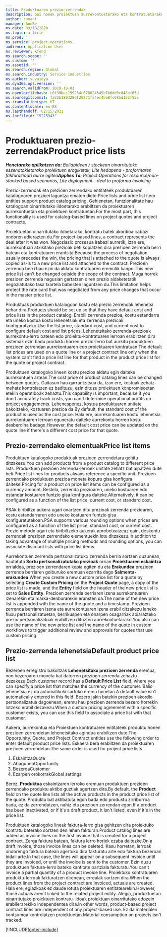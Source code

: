 ```yaml
---
title: Produktuaren prezio-zerrendak
description: Gai honek proiektuen aurrekontuetarako eta kontratuetarako erabilitako katalogoko prezioen zerrendei buruzko informazioa eskaintzen du.
author: rumant
manager: AnnBe
ms.date: 09/18/2020
ms.topic: article
ms.prod: ''
ms.service: project-operations
audience: Application User
ms.reviewer: kfend
ms.search.scope: ''
ms.custom: ''
ms.assetid: ''
ms.search.region: Global
ms.search.industry: Service industries
ms.author: suvaidya
ms.dyn365.ops.version: ''
ms.search.validFrom: 2020-10-01
ms.openlocfilehash: c0f30bec159254c078024549b7b0dd0c048ef65d
ms.sourcegitcommit: fa32b1893286f20271fa4ec4be8fc68bd135f53c
ms.translationtype: HT
ms.contentlocale: eu-ES
ms.lasthandoff: 02/15/2021
ms.locfileid: "5275343"
---
```

# <a name="product-price-lists"></a><span data-ttu-id="c7217-103">Produktuaren prezio-zerrendak</span><span class="sxs-lookup"><span data-stu-id="c7217-103">Product price lists</span></span>

<span data-ttu-id="c7217-104">_**Honetarako aplikatzen da:** Baliabideen / stockean oinarritutako eszenatokietarako proiektuen eragiketak, Lite hedapena - proformaren fakturazioari aurre egitea_</span><span class="sxs-lookup"><span data-stu-id="c7217-104">_**Applies To:** Project Operations for resource/non-stocked based scenarios, Lite deployment - deal to proforma invoicing_</span></span>

<span data-ttu-id="c7217-105">Prezio-zerrendak eta prezioen zerrendako entitateek produktuaren katalogoaren prezioei laguntza ematen diete.</span><span class="sxs-lookup"><span data-stu-id="c7217-105">Price lists and price list item entities support product catalog pricing.</span></span> <span data-ttu-id="c7217-106">Gehienetan, funtzionalitate hau katalogoan oinarritutako ildoetarako erabiltzen da proiektuaren aurrekontuetan eta proiektuen kontratuetan.</span><span class="sxs-lookup"><span data-stu-id="c7217-106">For the most part, this functionality is used for catalog-based lines on project quotes and project contracts.</span></span>

<span data-ttu-id="c7217-107">Proiektuetan oinarritutako ildoetarako, kontratu batek akordioa irabazi ondoren adierazten du.</span><span class="sxs-lookup"><span data-stu-id="c7217-107">For project-based lines, a contract represents the deal after it was won.</span></span> <span data-ttu-id="c7217-108">Negoziazio prozesua irabazi aurretik, izan ere, aurrekontuari atxikitako prezioak beti kopiatzen dira prezioen zerrenda berri batean eta kontratuaren erantsita.</span><span class="sxs-lookup"><span data-stu-id="c7217-108">Because the process of negotiation usually precedes the win, the pricing that is attached to the quote is always copied as-is to a new price list and attached to the contract.</span></span> <span data-ttu-id="c7217-109">Prezioen zerrenda berri hau ezin da aldatu kontratuaren eremutik kanpo.</span><span class="sxs-lookup"><span data-stu-id="c7217-109">This new price list can't be changed outside the scope of the contract.</span></span> <span data-ttu-id="c7217-110">Muga horrek prezioen zerrenda nagusian gertatzen diren prezio aldaketetatik negoziatutako tasa txartela babesten laguntzen du.</span><span class="sxs-lookup"><span data-stu-id="c7217-110">This limitation helps protect the rate card that was negotiated from any price changes that occur in the master price list.</span></span>

<span data-ttu-id="c7217-111">Produktuak produktuen katalogoan kostu eta prezio zerrendak lehenetsi behar dira.</span><span class="sxs-lookup"><span data-stu-id="c7217-111">Products should be set up so that they have default cost and price lists in the product catalog.</span></span> <span data-ttu-id="c7217-112">Erabili zerrenda prezioa, kostu estandarra eta uneko kostua kostu lehenetsiak eta zerrenda prezioak konfiguratzeko.</span><span class="sxs-lookup"><span data-stu-id="c7217-112">Use the list price, standard cost, and current cost to configure default cost and list prices.</span></span> <span data-ttu-id="c7217-113">Lehenetsitako zerrenda-prezioak aurrekontu-lerro batean edo proiektu-kontratuaren lerroan erabiltzen dira sistemak ezin badu produktu horren prezio-lerro bat aurkitu produktuen prezioen zerrendan aurrekontuaren edo proiektuaren kontratuan.</span><span class="sxs-lookup"><span data-stu-id="c7217-113">The default list prices are used on a quote line or a project contract line only when the system can't find a price list line for that product in the product price list for the quote or project contract.</span></span>

<span data-ttu-id="c7217-114">Produktuen katalogoko lineen kostu prezioa aldatu egin daiteke aurrekontuen artean.</span><span class="sxs-lookup"><span data-stu-id="c7217-114">The cost price of product catalog lines can be changed between quotes.</span></span> <span data-ttu-id="c7217-115">Gaitasun hau garrantzitsua da, izan ere, kostuak zehatz-mehatz kontrolatzen ez badituzu, ezin dituzu proiektuen konpromisoetan etekin operatiboak zehaztu.</span><span class="sxs-lookup"><span data-stu-id="c7217-115">This capability is important, because if you don't accurately track costs, you can't determine operational profits on project engagements.</span></span> <span data-ttu-id="c7217-116">Lehenespenez, kostua produktuaren unitate bakoitzeko, kostuaren prezioa da.</span><span class="sxs-lookup"><span data-stu-id="c7217-116">By default, the standard cost of the product is used as the cost price.</span></span> <span data-ttu-id="c7217-117">Hala ere, aurrekontuaren kostu lehenetsia aurrekontuaren lerroan eguneratu daiteke aurrekontu horren kostu desberdina badago.</span><span class="sxs-lookup"><span data-stu-id="c7217-117">However, the default cost price can be updated on the quote line if there's a different cost price for that quote.</span></span>

## <a name="price-list-items"></a><span data-ttu-id="c7217-118">Prezio-zerrendako elementuak</span><span class="sxs-lookup"><span data-stu-id="c7217-118">Price list items</span></span>

<span data-ttu-id="c7217-119">Produktuen katalogoko produktuak prezioen zerrendetara gehitu ditzakezu.</span><span class="sxs-lookup"><span data-stu-id="c7217-119">You can add products from a product catalog to different price lists.</span></span> <span data-ttu-id="c7217-120">Produktuen prezioen zerrenda-lerroek unitate zehatz bat aipatzen dute beti.</span><span class="sxs-lookup"><span data-stu-id="c7217-120">Price list lines for products always reference a specific unit.</span></span> <span data-ttu-id="c7217-121">Prezioen zerrendako produktuen prezioa moneta kopuru gisa konfigura daiteke.</span><span class="sxs-lookup"><span data-stu-id="c7217-121">Pricing for a product on price list items can be configured as a currency amount.</span></span> <span data-ttu-id="c7217-122">Bestela, zerrenda prezioaren, uneko kostuaren edo estandar kostuaren funtzio gisa konfigura daiteke.</span><span class="sxs-lookup"><span data-stu-id="c7217-122">Alternatively, it can be configured as a function of the list price, current cost, or standard cost.</span></span>

<span data-ttu-id="c7217-123">PSAk biribiltze aukera ugari onartzen ditu prezioak zerrenda prezioaren, kostu estandarraren edo uneko kostuaren funtzio gisa konfiguratutakoan.</span><span class="sxs-lookup"><span data-stu-id="c7217-123">PSA supports various rounding options when prices are configured as a function of the list price, standard cost, or current cost.</span></span> <span data-ttu-id="c7217-124">Prezio metodo ugari eta biribiltzeko aukerak aprobetxatzeaz gain, deskontu zerrendak prezioen zerrendako elementuekin lotu ditzakezu.</span><span class="sxs-lookup"><span data-stu-id="c7217-124">In addition to taking advantage of multiple pricing methods and rounding options, you can associate discount lists with price list items.</span></span> 

<span data-ttu-id="c7217-125">Aurrekontuen zerrenda pertsonalizatuko zerrenda berria sortzen duzunean, hautatuta **Sortu pertsonalizatutako prezioak** orrian **Proiektuaren eskaintza** orrialdea, prezioen zerrendaren kopia egiten du eta **Erakundea** prezioen zerrenda berriaren goiburuko eremuan ezarrita dago **Salmenta-erakundea**.</span><span class="sxs-lookup"><span data-stu-id="c7217-125">When you create a new custom price list for a quote by selecting **Create Custom Pricing** on the **Project Quote** page, a copy of the price list is made, and the **Entity** field on the header of the new price list is set to **Sales Entity**.</span></span> <span data-ttu-id="c7217-126">Prezioen zerrenda berriaren izena aurrekontuaren izenarekin eta marka-denborarekin eransten da.</span><span class="sxs-lookup"><span data-stu-id="c7217-126">The name of the new price list is appended with the name of the quote and a timestamp.</span></span> <span data-ttu-id="c7217-127">Prezioen zerrenda berriaren izena eta aurrekontuaren izena erabil ditzakezu laneko fluxu pertsonalizatuetan, berrikuspen eta onarpen osagarriak abiarazteko prezio pertsonalizatuak erabiltzen dituzten aurrekontuetarako.</span><span class="sxs-lookup"><span data-stu-id="c7217-127">You also can use the name of the new price list and the name of the quote in custom workflows to trigger additional review and approvals for quotes that use custom pricing.</span></span>

 
## <a name="default-product-price-list"></a><span data-ttu-id="c7217-128">Prezio-zerrenda lehenetsia</span><span class="sxs-lookup"><span data-stu-id="c7217-128">Default product price list</span></span>
<span data-ttu-id="c7217-129">Bezeroen erregistro bakoitzak **Lehenetsitako prezioen zerrenda** eremua, non bezeroaren moneta bat datorren prezioen zerrenda zehaztu dezakezu.</span><span class="sxs-lookup"><span data-stu-id="c7217-129">Each customer record has a **Default Price List** field, where you can specify a price list that matches the currency of the customer.</span></span> <span data-ttu-id="c7217-130">Balio lehenetsia ez da automatikoki sartuko eremu honetan.</span><span class="sxs-lookup"><span data-stu-id="c7217-130">A default value isn't automatically entered in this field.</span></span> <span data-ttu-id="c7217-131">Bezero jakin batekin prezioen akordio pertsonalizatua dagoenean, eremu hau prezioen zerrenda bezero horrekin lotzeko erabil dezakezu.</span><span class="sxs-lookup"><span data-stu-id="c7217-131">When a custom pricing agreement with a specific customer exists, you can use this field to associate a price list with that customer.</span></span>

<span data-ttu-id="c7217-132">Aukera, aurrekontua eta Proiektuen kontratuaren entitateek produktu honen prezioen zerrendetan lehenetsitako agindua erabiltzen dute.</span><span class="sxs-lookup"><span data-stu-id="c7217-132">The Opportunity, Quote, and Project Contract entities use the following order to enter default product price lists.</span></span> <span data-ttu-id="c7217-133">Eskaera bera erabiltzen da proiektuaren prezioen zerrendetan.</span><span class="sxs-lookup"><span data-stu-id="c7217-133">The same order is used for project price lists.</span></span>

1.  <span data-ttu-id="c7217-134">Eskaintza</span><span class="sxs-lookup"><span data-stu-id="c7217-134">Quote</span></span>
2.  <span data-ttu-id="c7217-135">Abagunea</span><span class="sxs-lookup"><span data-stu-id="c7217-135">Opportunity</span></span>
3.  <span data-ttu-id="c7217-136">Bezeroa</span><span class="sxs-lookup"><span data-stu-id="c7217-136">Customer</span></span>
4.  <span data-ttu-id="c7217-137">Ezarpen orokorrak</span><span class="sxs-lookup"><span data-stu-id="c7217-137">Global settings</span></span> 

<span data-ttu-id="c7217-138">Berez, **Produktua** eskaintzaren lerroko eremuan produktuen prezioen zerrendako produktu aktibo guztiak agertzen dira.</span><span class="sxs-lookup"><span data-stu-id="c7217-138">By default, the **Product** field on the quote line lists all the active products in the product price list of the quote.</span></span> <span data-ttu-id="c7217-139">Produktu bat aktibatuta egon bada edo produktu zirriborroa bada, ez da zerrendatzen, nahiz eta prezioen zerrendan egon.</span><span class="sxs-lookup"><span data-stu-id="c7217-139">If a product has been inactivated, or if it's a draft product, it isn't listed, even if it's in the price list.</span></span> 

<span data-ttu-id="c7217-140">Produktuen katalogoko lineak faktura-lerro gisa gehitzen dira proiektuko kontratu baterako sortzen den lehen fakturan.</span><span class="sxs-lookup"><span data-stu-id="c7217-140">Product catalog lines are added as invoice lines on the first invoice that is created for a project contract.</span></span> <span data-ttu-id="c7217-141">Zerga faktura batean, faktura lerro horiek ezaba daitezke.</span><span class="sxs-lookup"><span data-stu-id="c7217-141">On a draft invoice, those invoice lines can be deleted.</span></span> <span data-ttu-id="c7217-142">Kasu horretan, lerroak ondorengo faktura batean agertuko dira fakturatu arte edo faktura bezeroari bidali arte.</span><span class="sxs-lookup"><span data-stu-id="c7217-142">In that case, the lines will appear on a subsequent invoice until they are invoiced, or until the invoice is sent to the customer.</span></span> <span data-ttu-id="c7217-143">Ezin duzu produktuen faktura-lerro bateko kantitate partziala fakturatu.</span><span class="sxs-lookup"><span data-stu-id="c7217-143">You can't invoice a partial quantity of a product invoice line.</span></span> <span data-ttu-id="c7217-144">Proiektuko kontratuaren produktu-lerroak fakturatzen direnean, errealak sortzen dira.</span><span class="sxs-lookup"><span data-stu-id="c7217-144">When the product lines from the project contract are invoiced, actuals are created.</span></span> <span data-ttu-id="c7217-145">Hala ere, egiazkoak ez daude lotuta proiektuaren entitatearekin.</span><span class="sxs-lookup"><span data-stu-id="c7217-145">However, those actuals aren't linked to the related project entity.</span></span> <span data-ttu-id="c7217-146">Alegia, produktuetan oinarritutako proiektuen kontratu-ildoak proiektuan oinarritutako edozein erabilerarekiko independentea dira.</span><span class="sxs-lookup"><span data-stu-id="c7217-146">In other words, product-based project contract lines are independent of any project-based use.</span></span> <span data-ttu-id="c7217-147">Ez da materialen kontsumoa kontrolatzen proiektuetan.</span><span class="sxs-lookup"><span data-stu-id="c7217-147">Material consumption on projects isn't tracked.</span></span>


[!INCLUDE[footer-include](../includes/footer-banner.md)]